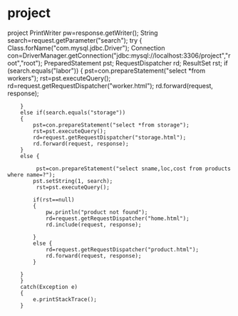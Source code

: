 # project
project
PrintWriter pw=response.getWriter();
		String search=request.getParameter("search");
		try {
			Class.forName("com.mysql.jdbc.Driver");
			Connection con=DriverManager.getConnection("jdbc:mysql://localhost:3306/project","root","root");
			PreparedStatement pst;
			RequestDispatcher rd;
			ResultSet rst;
		if (search.equals("labor"))
		{
			pst=con.prepareStatement("select *from workers");
			rst=pst.executeQuery();
			rd=request.getRequestDispatcher("worker.html");
			rd.forward(request, response);
			
		}
		else if(search.equals("storage"))
		{
			pst=con.prepareStatement("select *from storage");
			rst=pst.executeQuery();
			rd=request.getRequestDispatcher("storage.html");
			rd.forward(request, response);
		}
		else {
		
			 pst=con.prepareStatement("select sname,loc,cost from products where name=?");
			pst.setString(1, search);
			 rst=pst.executeQuery();
			
			if(rst==null)
			{
				pw.println("product not found");
				rd=request.getRequestDispatcher("home.html");
				rd.include(request, response);
				
			}
			else {
				rd=request.getRequestDispatcher("product.html");
				rd.forward(request, response);
			}
			
		}
		}
		catch(Exception e)
		{
			e.printStackTrace();
		}
